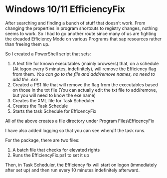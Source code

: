 # Windows 10/11 EfficiencyFix
After searching and finding a bunch of stuff that doesn't work. From changing the properties in program shortcuts to registry changes, nothing seems to work. So I had to go another route since many of us are fighting the dreaded Efficiency Mode on various Programs that sap resources rather than freeing them up. 

So I created a PowerShell script that sets:
1. A text file for known executables (mainly browsers) that, on a schedule (At logon every 5 minutes, indefinitely), will remove the Efficiency flag from them. *You can go to the file and add/remove names, no need to add the .exe*
2. Created a PS1 file that will remove the flag from the executables based on those in the txt file (You can actually edit the txt file to add/remove, but you will need to know the exe name)
3. Creates the XML file for Task Scheduler
4. Creates the Task Schedule
5. Starts the task Schedule for EfficencyFix

All of the above creates a file directory under Program Files\EfficencyFix

I have also added logging so that you can see when/if the task runs. 

For the package, there are two files:
1. A batch file that checks for elevated rights
2. Runs the EfficiencyFix.ps1 to set it up

Then, in Task Scheduler, the Efficiency fix will start on logon (immediately after set up) and then run every 10 minutes indefinitely afterward. 
